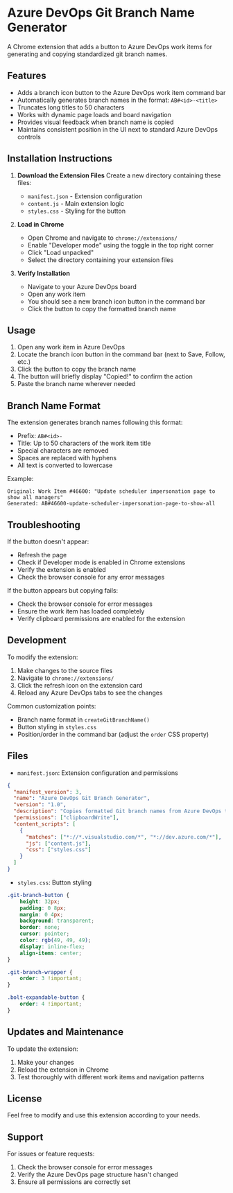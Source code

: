 # Azure DevOps Git Branch Name Generator

A Chrome extension that adds a button to Azure DevOps work items for generating and copying standardized git branch names.

## Features
- Adds a branch icon button to the Azure DevOps work item command bar
- Automatically generates branch names in the format: `AB#<id>-<title>`
- Truncates long titles to 50 characters
- Works with dynamic page loads and board navigation
- Provides visual feedback when branch name is copied
- Maintains consistent position in the UI next to standard Azure DevOps controls

## Installation Instructions

1. **Download the Extension Files**
   Create a new directory containing these files:
   - `manifest.json` - Extension configuration
   - `content.js` - Main extension logic
   - `styles.css` - Styling for the button

2. **Load in Chrome**
   - Open Chrome and navigate to `chrome://extensions/`
   - Enable "Developer mode" using the toggle in the top right corner
   - Click "Load unpacked"
   - Select the directory containing your extension files

3. **Verify Installation**
   - Navigate to your Azure DevOps board
   - Open any work item
   - You should see a new branch icon button in the command bar
   - Click the button to copy the formatted branch name

## Usage

1. Open any work item in Azure DevOps
2. Locate the branch icon button in the command bar (next to Save, Follow, etc.)
3. Click the button to copy the branch name
4. The button will briefly display "Copied!" to confirm the action
5. Paste the branch name wherever needed

## Branch Name Format

The extension generates branch names following this format:
- Prefix: `AB#<id>-`
- Title: Up to 50 characters of the work item title
- Special characters are removed
- Spaces are replaced with hyphens
- All text is converted to lowercase

Example:
```
Original: Work Item #46600: "Update scheduler impersonation page to show all managers"
Generated: AB#46600-update-scheduler-impersonation-page-to-show-all
```

## Troubleshooting

If the button doesn't appear:
- Refresh the page
- Check if Developer mode is enabled in Chrome extensions
- Verify the extension is enabled
- Check the browser console for any error messages

If the button appears but copying fails:
- Check the browser console for error messages
- Ensure the work item has loaded completely
- Verify clipboard permissions are enabled for the extension

## Development

To modify the extension:
1. Make changes to the source files
2. Navigate to `chrome://extensions/`
3. Click the refresh icon on the extension card
4. Reload any Azure DevOps tabs to see the changes

Common customization points:
- Branch name format in `createGitBranchName()`
- Button styling in `styles.css`
- Position/order in the command bar (adjust the `order` CSS property)

## Files

- `manifest.json`: Extension configuration and permissions
```json
{
  "manifest_version": 3,
  "name": "Azure DevOps Git Branch Generator",
  "version": "1.0",
  "description": "Copies formatted Git branch names from Azure DevOps tickets",
  "permissions": ["clipboardWrite"],
  "content_scripts": [
    {
      "matches": ["*://*.visualstudio.com/*", "*://dev.azure.com/*"],
      "js": ["content.js"],
      "css": ["styles.css"]
    }
  ]
}
```

- `styles.css`: Button styling
```css
.git-branch-button {
    height: 32px;
    padding: 0 8px;
    margin: 0 4px;
    background: transparent;
    border: none;
    cursor: pointer;
    color: rgb(49, 49, 49);
    display: inline-flex;
    align-items: center;
}

.git-branch-wrapper {
    order: 3 !important;
}

.bolt-expandable-button {
    order: 4 !important;
}
```

## Updates and Maintenance

To update the extension:
1. Make your changes
2. Reload the extension in Chrome
3. Test thoroughly with different work items and navigation patterns

## License

Feel free to modify and use this extension according to your needs.

## Support

For issues or feature requests:
1. Check the browser console for error messages
2. Verify the Azure DevOps page structure hasn't changed
3. Ensure all permissions are correctly set